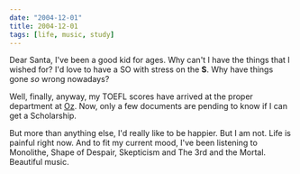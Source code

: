 ```yaml
---
date: "2004-12-01"
title: 2004-12-01
tags: [life, music, study]
---
```

Dear Santa, I've been a good kid for ages. Why can't I have the
things that I wished for? I'd love to have a SO with stress on the
**S**. Why have things gone *so* wrong nowadays?

Well, finally, anyway, my TOEFL scores have arrived at the proper
department at [Oz](http://www.newcastle.edu.au/). Now, only a few
documents are pending to know if I can get a Scholarship.

But more than anything else, I'd really like to be happier. But I
am not. Life is painful right now. And to fit my current mood, I've
been listening to Monolithe, Shape of Despair, Skepticism and The
3rd and the Mortal. Beautiful music.

